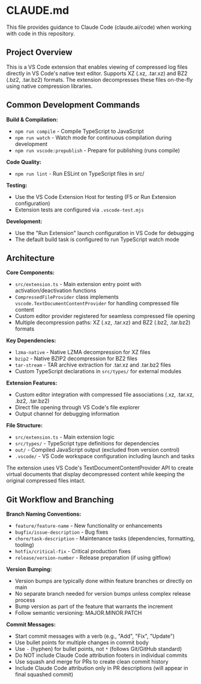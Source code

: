 # CLAUDE.md

This file provides guidance to Claude Code (claude.ai/code) when working with code in this repository.

## Project Overview

This is a VS Code extension that enables viewing of compressed log files directly in VS Code's native text editor. Supports XZ (.xz, .tar.xz) and BZ2 (.bz2, .tar.bz2) formats. The extension decompresses these files on-the-fly using native compression libraries.

## Common Development Commands

**Build & Compilation:**

- `npm run compile` - Compile TypeScript to JavaScript
- `npm run watch` - Watch mode for continuous compilation during development
- `npm run vscode:prepublish` - Prepare for publishing (runs compile)

**Code Quality:**

- `npm run lint` - Run ESLint on TypeScript files in src/

**Testing:**

- Use the VS Code Extension Host for testing (F5 or Run Extension configuration)
- Extension tests are configured via `.vscode-test.mjs`

**Development:**

- Use the "Run Extension" launch configuration in VS Code for debugging
- The default build task is configured to run TypeScript watch mode

## Architecture

**Core Components:**

- `src/extension.ts` - Main extension entry point with activation/deactivation functions
- `CompressedFileProvider` class implements `vscode.TextDocumentContentProvider` for handling compressed file content
- Custom editor provider registered for seamless compressed file opening
- Multiple decompression paths: XZ (.xz, .tar.xz) and BZ2 (.bz2, .tar.bz2) formats

**Key Dependencies:**

- `lzma-native` - Native LZMA decompression for XZ files
- `bzip2` - Native BZIP2 decompression for BZ2 files
- `tar-stream` - TAR archive extraction for .tar.xz and .tar.bz2 files
- Custom TypeScript declarations in `src/types/` for external modules

**Extension Features:**

- Custom editor integration with compressed file associations (.xz, .tar.xz, .bz2, .tar.bz2)
- Direct file opening through VS Code's file explorer
- Output channel for debugging information

**File Structure:**

- `src/extension.ts` - Main extension logic
- `src/types/` - TypeScript type definitions for dependencies
- `out/` - Compiled JavaScript output (excluded from version control)
- `.vscode/` - VS Code workspace configuration including launch and tasks

The extension uses VS Code's TextDocumentContentProvider API to create virtual documents that display decompressed content while keeping the original compressed files intact.

## Git Workflow and Branching

**Branch Naming Conventions:**

- `feature/feature-name` - New functionality or enhancements
- `bugfix/issue-description` - Bug fixes
- `chore/task-description` - Maintenance tasks (dependencies, formatting, tooling)
- `hotfix/critical-fix` - Critical production fixes
- `release/version-number` - Release preparation (if using gitflow)

**Version Bumping:**

- Version bumps are typically done within feature branches or directly on main
- No separate branch needed for version bumps unless complex release process
- Bump version as part of the feature that warrants the increment
- Follow semantic versioning: MAJOR.MINOR.PATCH

**Commit Messages:**

- Start commit messages with a verb (e.g., "Add", "Fix", "Update")
- Use bullet points for multiple changes in commit body
- Use `-` (hyphen) for bullet points, not `*` (follows Git/GitHub standard)
- Do NOT include Claude Code attribution footers in individual commits
- Use squash and merge for PRs to create clean commit history
- Include Claude Code attribution only in PR descriptions (will appear in final squashed commit)
